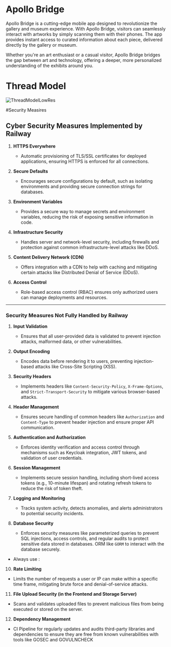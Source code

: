 # **Apollo Bridge**
Apollo Bridge is a cutting-edge mobile app designed to revolutionize the gallery and museum experience. With Apollo Bridge, visitors can seamlessly interact with artworks by simply scanning them with their phones. The app provides instant access to curated information about each piece, delivered directly by the gallery or museum.

Whether you're an art enthusiast or a casual visitor, Apollo Bridge bridges the gap between art and technology, offering a deeper, more personalized understanding of the exhibits around you.

# **Thread Model**

![ThreadModelLowRes](https://github.com/user-attachments/assets/48a9a72c-fe28-4e86-8166-88595280a2b8)

#Security Measires
## **Cyber Security Measures Implemented by Railway**
1. **HTTPS Everywhere**  
   - Automatic provisioning of TLS/SSL certificates for deployed applications, ensuring HTTPS is enforced for all connections.

2. **Secure Defaults**  
   - Encourages secure configurations by default, such as isolating environments and providing secure connection strings for databases.

3. **Environment Variables**  
   - Provides a secure way to manage secrets and environment variables, reducing the risk of exposing sensitive information in code.

4. **Infrastructure Security**  
   - Handles server and network-level security, including firewalls and protection against common infrastructure-level attacks like DDoS.

5. **Content Delivery Network (CDN)**  
   - Offers integration with a CDN to help with caching and mitigating certain attacks like Distributed Denial of Service (DDoS).

6. **Access Control**  
   - Role-based access control (RBAC) ensures only authorized users can manage deployments and resources.

---

### **Security Measures Not Fully Handled by Railway**
1. **Input Validation**  
   - Ensures that all user-provided data is validated to prevent injection attacks, malformed data, or other vulnerabilities.

2. **Output Encoding**  
   - Encodes data before rendering it to users, preventing injection-based attacks like Cross-Site Scripting (XSS).

4. **Security Headers**  
   - Implements headers like `Content-Security-Policy`, `X-Frame-Options`, and `Strict-Transport-Security` to mitigate various browser-based attacks.

5. **Header Management**  
   - Ensures secure handling of common headers like `Authorization` and `Content-Type` to prevent header injection and ensure proper API communication.

6. **Authentication and Authorization**  
   - Enforces identity verification and access control through mechanisms such as Keycloak integration, JWT tokens, and validation of user credentials.

7. **Session Management**  
   - Implements secure session handling, including short-lived access tokens (e.g., 10-minute lifespan) and rotating refresh tokens to reduce the risk of token theft.

8. **Logging and Monitoring**  
   - Tracks system activity, detects anomalies, and alerts administrators to potential security incidents.

9. **Database Security**  
   - Enforces security measures like parameterized queries to prevent SQL injections, access controls, and regular audits to protect sensitive data stored in databases. ORM like `GORM` to interact with the database securely.
- Always use :

10. **Rate Limiting**  
   - Limits the number of requests a user or IP can make within a specific time frame, mitigating brute force and denial-of-service attacks.

11. **File Upload Security (in the Frontend and Storage Server)**  
   - Scans and validates uploaded files to prevent malicious files from being executed or stored on the server.

12. **Dependency Management**  
   - CI Pipeline for regularly updates and audits third-party libraries and dependencies to ensure they are free from known vulnerabilities with tools like GOSEC and GOVULNCHECK
